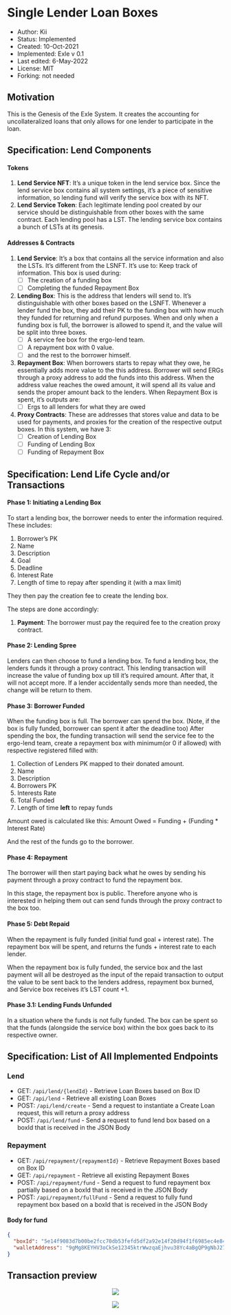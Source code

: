 Single Lender Loan Boxes
===============================

* Author: Kii
* Status: Implemented
* Created: 10-Oct-2021
* Implemented: Exle v 0.1
* Last edited: 6-May-2022
* License: MIT
* Forking: not needed 

Motivation
----------
This is the Genesis of the Exle System. It creates the accounting for uncollateralized loans that only allows for one lender to participate in the loan.

Specification: Lend Components
-------------
#### Tokens
1. **Lend Service NFT**: It’s a unique token in the lend service box. Since the lend service box contains all system settings, it’s a piece of sensitive information, so lending fund will verify the service box with its NFT.
2. **Lend Service Token**: Each legitimate lending pool created by our service should be distinguishable from other boxes with the same contract. Each lending pool has a LST. The lending service box contains a bunch of LSTs at its genesis.

#### Addresses & Contracts
1. **Lend Service**: It’s a box that contains all the service information and also the LSTs. It’s different from the LSNFT.
   It’s use to:
   Keep track of information. This box is used during:
    - [ ] The creation of a funding box
    - [ ] Completing the funded Repayment Box
2. **Lending Box**: This is the address that lenders will send to. It’s distinguishable with other boxes based on the LSNFT.
   Whenever a lender fund the box, they add their PK to the funding box with how much they funded for returning and refund purposes.
   When and only when a funding box is full, the borrower is allowed to spend it, and the value will be split into three boxes.
    - [ ] A service fee box for the ergo-lend team.
    - [ ] A repayment box with 0 value.
    - [ ]  and the rest to the borrower himself.
3. **Repayment Box**:  When borrowers starts to repay what they owe, he essentially adds more value to the this address.
   Borrower will send ERGs through a proxy address to add the funds into this address.
   When the address value reaches the owed amount, it will spend all its value and sends the proper amount back to the lenders.
   When Repayment Box is spent, it’s outputs are:
    - [ ] Ergs to all lenders for what they are owed
4. **Proxy Contracts**: These are addresses that stores value and data to be used for payments, and proxies for the creation of the respective output boxes.
   In this system, we have 3:
    - [ ] Creation of Lending Box
    - [ ] Funding of Lending Box
    - [ ] Funding of Repayment Box

Specification: Lend Life Cycle and/or Transactions
-------------
#### Phase 1: Initiating a Lending Box
To start a lending box, the borrower needs to enter the information required. These includes:
1. Borrower’s PK
2. Name
3. Description
4. Goal
5. Deadline
6. Interest Rate
7. Length of time to repay after spending it (with a max limit)

They then pay the creation fee to create the lending box.

The steps are done accordingly:
1. **Payment**: The borrower must pay the required fee to the creation proxy contract.

#### Phase 2: Lending Spree
Lenders can then choose to fund a lending box. To fund a lending box, the lenders funds it through a proxy contract. This lending transaction will increase the value of funding box up till it’s required amount. After that, it will not accept more.
If a lender accidentally sends more than needed, the change will be return to them.

#### Phase 3: Borrower Funded
When the funding box is full. The borrower can spend the box. (Note, if the box is fully funded, borrower can spent it after the deadline too)
After spending the box, the funding transaction will send the service fee to the ergo-lend team, create a repayment box with minimum(or 0 if allowed) with respective registered filled with:
1. Collection of Lenders PK mapped to their donated amount.
2. Name
3. Description
4. Borrowers PK
5. Interests Rate
6. Total Funded
7. Length of time **left** to repay funds

Amount owed is calculated like this:
Amount Owed = Funding + (Funding * Interest Rate)

And the rest of the funds go to the borrower.

#### Phase 4: Repayment
The borrower will then start paying back what he owes by sending his payment through a proxy contract to fund the repayment box.

In this stage, the repayment box is public. Therefore anyone who is interested in helping them out can send funds through the proxy contract to the box too.

#### Phase 5: Debt Repaid
When the repayment is fully funded (initial fund goal + interest rate). The repayment box will be spent, and returns the funds + interest rate to each lender.

When the repayment box is fully funded, the service box and the last payment will all be destroyed as the input of the repaid transaction to output the value to be sent back to the lenders address, repayment box burned, and Service box receives it’s LST count +1.

#### Phase 3.1: Lending Funds Unfunded
In a situation where the funds is not fully funded. The box can be spent so that the funds (alongside the service box) within the box goes back to its respective owner.

Specification: List of All Implemented Endpoints
-------------
### Lend 
- GET: `/api/lend/{lendId}` - Retrieve Loan Boxes based on Box ID
- GET: `/api/lend` - Retrieve all existing Loan Boxes
- POST: `/api/lend/create` - Send a request to instantiate a Create Loan request, this will return a proxy address
- POST: `/api/lend/fund` - Send a request to fund lend box based on a boxId that is received in the JSON Body

### Repayment
- GET: `/api/repayment/{repaymentId}` - Retrieve Repayment Boxes based on Box ID
- GET: `/api/repayment` - Retrieve all existing Repayment Boxes
- POST: `/api/repayment/fund` - Send a request to fund repayment box partially based on a boxId that is received in the JSON Body
- POST: `/api/repayment/fullFund` - Send a request to fully fund repayment box based on a boxId that is received in the JSON Body

#### Body for fund
```json
{
  "boxId": "5e14f9083d7b00be2fcc70db53fefd5df2a92e14f20d94f1f6985ec4e84018b8",
  "walletAddress": "9gMg8KEYHV3oCkSe12345ktrWwzqaEjhvu38Yc4aBgQP9gNbJ27"
}
```

Transaction preview
-------------------
<p align="center">
<img src="images/SingleLenderLoanBoxes/Single Lender Lending Tx.jpeg">
</p>
<p align="center">
<img src="images/SingleLenderLoanBoxes/Single Lender Lend Refund.jpeg">
</p>
